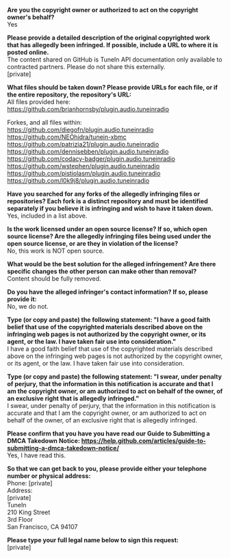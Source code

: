 **Are you the copyright owner or authorized to act on the copyright owner's behalf?**  
Yes

**Please provide a detailed description of the original copyrighted work that has allegedly been infringed. If possible, include a URL to where it is posted online.**  
The content shared on GitHub is TuneIn API documentation only available to contracted partners. Please do not share this externally.  
[private]

**What files should be taken down? Please provide URLs for each file, or if the entire repository, the repository's URL:**  
All files provided here:  
https://github.com/brianhornsby/plugin.audio.tuneinradio

Forkes, and all files within:  
https://github.com/diegofn/plugin.audio.tuneinradio  
https://github.com/NEOhidra/tunein-xbmc  
https://github.com/patrizia21/plugin.audio.tuneinradio  
https://github.com/dennisebben/plugin.audio.tuneinradio  
https://github.com/codacy-badger/plugin.audio.tuneinradio  
https://github.com/wstephen/plugin.audio.tuneinradio  
https://github.com/pistiolasm/plugin.audio.tuneinradio  
https://github.com/l0k9j8/plugin.audio.tuneinradio  

**Have you searched for any forks of the allegedly infringing files or repositories? Each fork is a distinct repository and must be identified separately if you believe it is infringing and wish to have it taken down.**  
Yes, included in a list above.

**Is the work licensed under an open source license? If so, which open source license? Are the allegedly infringing files being used under the open source license, or are they in violation of the license?**  
No, this work is NOT open source.

**What would be the best solution for the alleged infringement? Are there specific changes the other person can make other than removal?**  
Content should be fully removed.

**Do you have the alleged infringer's contact information? If so, please provide it:**  
No, we do not.

**Type (or copy and paste) the following statement: "I have a good faith belief that use of the copyrighted materials described above on the infringing web pages is not authorized by the copyright owner, or its agent, or the law. I have taken fair use into consideration."**  
I have a good faith belief that use of the copyrighted materials described above on the infringing web pages is not authorized by the copyright owner, or its agent, or the law. I have taken fair use into consideration.

**Type (or copy and paste) the following statement: "I swear, under penalty of perjury, that the information in this notification is accurate and that I am the copyright owner, or am authorized to act on behalf of the owner, of an exclusive right that is allegedly infringed."**  
I swear, under penalty of perjury, that the information in this notification is accurate and that I am the copyright owner, or am authorized to act on behalf of the owner, of an exclusive right that is allegedly infringed.

**Please confirm that you have you have read our Guide to Submitting a DMCA Takedown Notice: https://help.github.com/articles/guide-to-submitting-a-dmca-takedown-notice/**  
Yes, I have read this.

**So that we can get back to you, please provide either your telephone number or physical address:**  
Phone: [private]  
Address:  
[private]  
TuneIn  
210 King Street  
3rd Floor  
San Francisco, CA 94107  

**Please type your full legal name below to sign this request:**  
[private]
